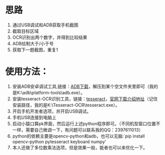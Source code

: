 # 思路
1. 通过USB调试和ADB获取手机截图
2. 截取目标区域
3. OCR识别出两个数字，并得到比较结果
4. ADB绘制大于/小于号
5. 获取下一题截图，重复1

# 使用方法：
1. 安装ADB安卓调试工具,链接：[ADB下载](https://dl.google.com/android/repository/platform-tools-latest-windows.zip?hl=zh-cn)，解压到某个空文件夹里即可（我的是K:\adb\platform-tools\adb.exe）。
2. 安装tesseract-OCR识别工具，链接：[tesseract](https://github.com/UB-Mannheim/tesseract/releases/download/v5.4.0.20240606/tesseract-ocr-w64-setup-5.4.0.20240606.exe)，[官网下载介绍地址](https://github.com/UB-Mannheim/tesseract/wiki)（记住安装路径，我的是K:\Tesseract-OCR\tesseract.exe）。
3. 开启手机开发者选项，并开启USB调试。
4. 手机USB连接到电脑上
5. 启动小猿口算pk界面，然后运行上述python程序即可。（不同机型窗口位置不一样，需要自己微调一下，有问题可以联系我的QQ：2397611013）
6. python的依赖主要是opencv-python和adb，也可以无脑:`pip install opencv-python pytesseract keyboard numpy'
7. 本人还做了多位数乘法选项，但是效果一般，能者也可以来优化一下。
